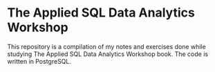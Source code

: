 # The Applied SQL Data Analytics Workshop

This repository is a compilation of my notes and exercises done while studying The Applied SQL Data Analytics Workshop book. The code is written in PostgreSQL.
